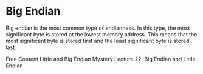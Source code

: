 # Big Endian

Big endian is the most common type of endianness. In this type, the most significant byte is stored at the lowest memory address. This means that the most significant byte is stored first and the least significant byte is stored last.

<ResourceGroupTitle>Free Content</ResourceGroupTitle>
<BadgeLink colorScheme='yellow' badgeText='Read' href='https://www.geeksforgeeks.org/little-and-big-endian-mystery/'>Little and Big Endian Mystery</BadgeLink>
<BadgeLink colorScheme='red' badgeText='Watch' href='https://www.youtube.com/watch?v=T1C9Kj_78ek'>Lecture 22. Big Endian and Little Endian</BadgeLink>
